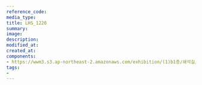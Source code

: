 ```yaml
---
reference_code:
media_type:
title: LHS_1220
summary:
image:
description:
modified_at:
created_at:
components:
- https://wwm3.s3.ap-northeast-2.amazonaws.com/exhibition/(1)b1층/쇄석길/LHS_1220.jpg
tags:
-
---
```

